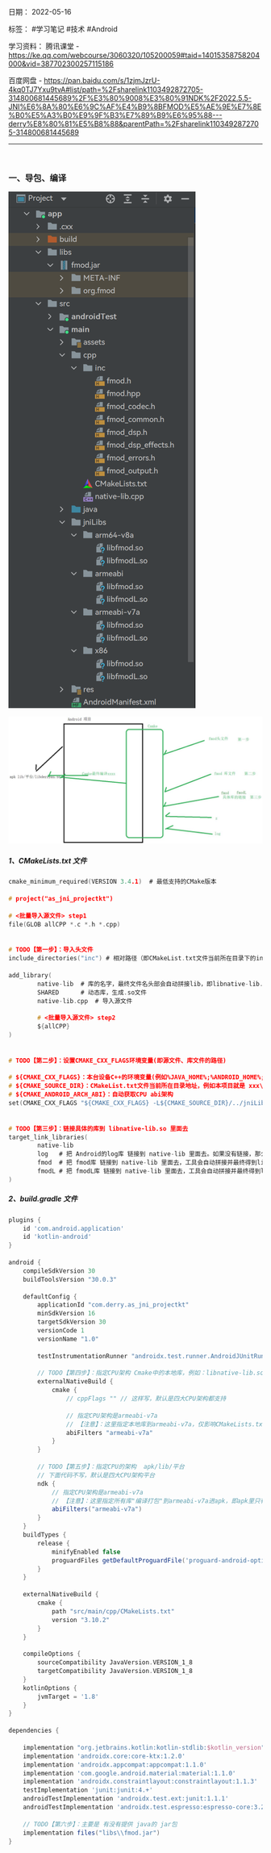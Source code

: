 日期： 2022-05-16

标签： #学习笔记 #技术 #Android 

学习资料： 
腾讯课堂 - https://ke.qq.com/webcourse/3060320/105200059#taid=14015358758204000&vid=387702300257115186

百度网盘 - https://pan.baidu.com/s/1zjmJzrU-4kq0TJ7Yxu9tvA#list/path=%2Fsharelink1103492872705-314800681445689%2F%E3%80%9008%E3%80%91NDK%2F2022.5.5-JNI%E6%8A%80%E6%9C%AF%E4%B9%8BFMOD%E5%AE%9E%E7%8E%B0%E5%A3%B0%E9%9F%B3%E7%89%B9%E6%95%88---derry%E8%80%81%E5%B8%88&parentPath=%2Fsharelink1103492872705-314800681445689

---
<br>

### 一、导包、编译

![300](../99附件/20220521173913.png)

![650](../99附件/20220521_171011_1.png)

##### 1、CMakeLists.txt 文件
```c
cmake_minimum_required(VERSION 3.4.1)  # 最低支持的CMake版本  
  
# project("as_jni_projectkt")  
  
# <批量导入源文件> step1  
file(GLOB allCPP *.c *.h *.cpp)  
  
  
# TODO【第一步】：导入头文件  
include_directories("inc") # 相对路径（即CMakeList.txt文件当前所在目录下的inc文件夹。如果是父目录下，则用../inc）  
  
add_library(  
        native-lib  # 库的名字，最终文件名头部会自动拼接lib，即libnative-lib.so  
        SHARED      # 动态库，生成.so文件  
        native-lib.cpp  # 导入源文件  
  
        # <批量导入源文件> step2  
        ${allCPP}  
)  
  
  
# TODO【第二步】：设置CMAKE_CXX_FLAGS环境变量(即源文件、库文件的路径)  
  
# ${CMAKE_CXX_FLAGS}：本台设备C++的环境变量(例如%JAVA_HOME%;%ANDROID_HOME%;%C++HOME%;)、${CMAKE_C_FLAGS}：本台设备C语言的环境变量  
# ${CMAKE_SOURCE_DIR}：CMakeList.txt文件当前所在目录地址，例如本项目就是 xxx\xxx\src\main\cpp\# ${CMAKE_SOURCE_DIR}/../jniLibs：等价于CMakeList.txt文件当前所在目录的父目录地址  
# ${CMAKE_ANDROID_ARCH_ABI}：自动获取CPU abi架构  
set(CMAKE_CXX_FLAGS "${CMAKE_CXX_FLAGS} -L${CMAKE_SOURCE_DIR}/../jniLibs/${CMAKE_ANDROID_ARCH_ABI}")  
  
  
# TODO【第三步】：链接具体的库到 libnative-lib.so 里面去  
target_link_libraries(  
        native-lib  
        log   # 把 Android的log库 链接到 native-lib 里面去。如果没有链接，那么运行时c层调用log相关函数会崩溃：提示找不到 liblog.so 库  
        fmod  # 把 fmod库 链接到 native-lib 里面去，工具会自动拼接并最终得到libfmod.so文件名  
        fmodL # 把 fmodL库 链接到 native-lib 里面去，工具会自动拼接并最终得到libfmodL.so文件名  
)
```

##### 2、build.gradle 文件
```groovy
plugins {  
    id 'com.android.application'  
    id 'kotlin-android'  
}  
  
android {  
    compileSdkVersion 30  
    buildToolsVersion "30.0.3"  
  
    defaultConfig {  
        applicationId "com.derry.as_jni_projectkt"  
        minSdkVersion 16  
        targetSdkVersion 30  
        versionCode 1  
        versionName "1.0"  
  
        testInstrumentationRunner "androidx.test.runner.AndroidJUnitRunner"  
  
        // TODO【第四步】：指定CPU架构 Cmake中的本地库，例如：libnative-lib.so libderryku.so  
        externalNativeBuild {  
            cmake {  
                // cppFlags "" // 这样写，默认是四大CPU架构都支持  
  
                // 指定CPU架构是armeabi-v7a  
                // 【注意】：这里指定本地库到armeabi-v7a，仅影响CMakeLists.txt文件中的${CMAKE_ANDROID_ARCH_ABI}变量值（详情看【第二步】）  
                abiFilters "armeabi-v7a"  
            }  
        }  
  
        // TODO【第五步】：指定CPU的架构  apk/lib/平台  
        // 下面代码不写，默认是四大CPU架构平台  
        ndk {  
            // 指定CPU架构是armeabi-v7a  
            // 【注意】：这里指定所有库"编译打包"到armeabi-v7a进apk，即apk里只有armeabi-v7a文件夹  
            abiFilters("armeabi-v7a")  
        }  
    }  
    buildTypes {  
        release {  
            minifyEnabled false  
            proguardFiles getDefaultProguardFile('proguard-android-optimize.txt'), 'proguard-rules.pro'  
        }  
    }
	
	externalNativeBuild {  
        cmake {  
            path "src/main/cpp/CMakeLists.txt"  
            version "3.10.2"  
        }  
    }
	
	compileOptions {  
        sourceCompatibility JavaVersion.VERSION_1_8  
        targetCompatibility JavaVersion.VERSION_1_8  
    }  
    kotlinOptions {  
        jvmTarget = '1.8'  
    }  
}  
  
dependencies {  
  
    implementation "org.jetbrains.kotlin:kotlin-stdlib:$kotlin_version"  
    implementation 'androidx.core:core-ktx:1.2.0'  
    implementation 'androidx.appcompat:appcompat:1.1.0'  
    implementation 'com.google.android.material:material:1.1.0'  
    implementation 'androidx.constraintlayout:constraintlayout:1.1.3'  
    testImplementation 'junit:junit:4.+'  
    androidTestImplementation 'androidx.test.ext:junit:1.1.1'  
    androidTestImplementation 'androidx.test.espresso:espresso-core:3.2.0'  
  
    // TODO【第六步】：主要是 有没有提供 java的 jar包  
    implementation files("libs\\fmod.jar")  
}
```

